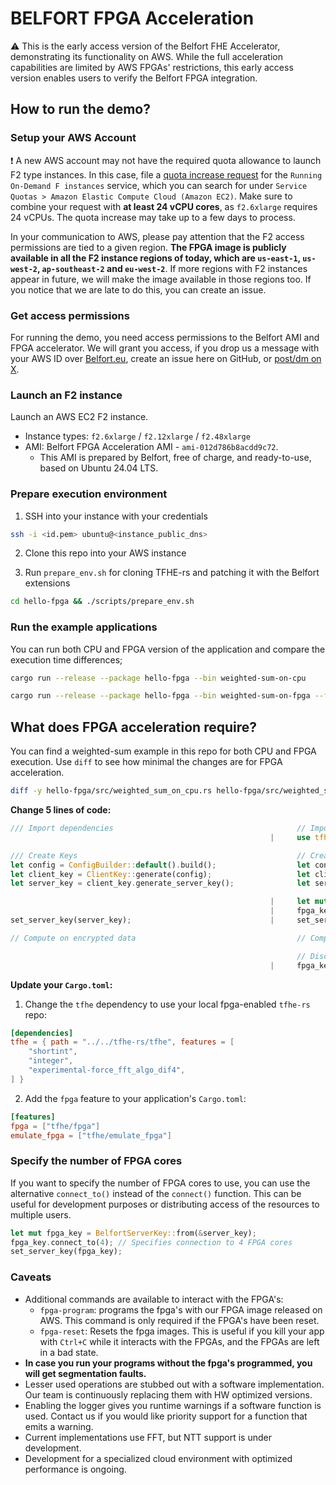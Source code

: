 # BELFORT FPGA Acceleration

:warning: This is the early access version of the Belfort FHE Accelerator, demonstrating its functionality on AWS. While the full acceleration capabilities are limited by AWS FPGAs' restrictions, this early access version enables users to verify the Belfort FPGA integration.

## How to run the demo?

### Setup your AWS Account

:exclamation: A new AWS account may not have the required quota allowance to launch F2 type instances. In this case, file a [quota increase request](https://aws.amazon.com/getting-started/hands-on/request-service-quota-increase/) for the `Running On-Demand F instances` service, which you can search for under `Service Quotas > Amazon Elastic Compute Cloud (Amazon EC2)`. Make sure to combine your request with **at least 24 vCPU cores**, as `f2.6xlarge` requires 24 vCPUs. The quota increase may take up to a few days to process.

In your communication to AWS, please pay attention that the F2 access permissions are tied to a given region. **The FPGA image is publicly available in all the F2 instance regions of today, which are `us-east-1`, `us-west-2`, `ap-southeast-2` and `eu-west-2`**. If more regions with F2 instances appear in future, we will make the image available in those regions too. If you notice that we are late to do this, you can create an issue.

### Get access permissions

For running the demo, you need access permissions to the Belfort AMI and FPGA accelerator. We will grant you access, if you drop us a message with your AWS ID over [Belfort.eu](https://belfort.eu/contact/), create an issue here on GitHub, or [post/dm on X](https://x.com/belfort_eu).

### Launch an F2 instance

Launch an AWS EC2 F2 instance.

- Instance types: `f2.6xlarge` / `f2.12xlarge` / `f2.48xlarge`
- AMI: Belfort FPGA Acceleration AMI - `ami-012d786b8acdd9c72`.
  - This AMI is prepared by Belfort, free of charge, and ready-to-use, based on Ubuntu 24.04 LTS.

### Prepare execution environment

1. SSH into your instance with your credentials

```bash
ssh -i <id.pem> ubuntu@<instance_public_dns>
```

2. Clone this repo into your AWS instance

3. Run `prepare_env.sh` for cloning TFHE-rs and patching it with the Belfort extensions

```bash
cd hello-fpga && ./scripts/prepare_env.sh
```

### Run the example applications

You can run both CPU and FPGA version of the application and compare the execution time differences;

```bash
cargo run --release --package hello-fpga --bin weighted-sum-on-cpu
```

```bash
cargo run --release --package hello-fpga --bin weighted-sum-on-fpga --features fpga
```

## What does FPGA acceleration require?

You can find a weighted-sum example in this repo for both CPU and FPGA execution. Use `diff` to see how minimal the changes are for FPGA acceleration.

```bash
diff -y hello-fpga/src/weighted_sum_on_cpu.rs hello-fpga/src/weighted_sum_on_fpga.rs
```

**Change 5 lines of code:**

```Rust   
/// Import dependencies                                         // Import dependencies
                                                          |     use tfhe::integer::fpga::BelfortServerKey;

/// Create Keys                                                 // Create Keys
let config = ConfigBuilder::default().build();                  let config = ConfigBuilder::default().build();
let client_key = ClientKey::generate(config);                   let client_key = ClientKey::generate(config);
let server_key = client_key.generate_server_key();              let server_key = client_key.generate_server_key();

                                                          |     let mut fpga_key = BelfortServerKey::from(&server_key);
                                                          |     fpga_key.connect();
set_server_key(server_key);                               |     set_server_key(fpga_key.clone());

// Compute on encrypted data                                    // Compute on encrypted data

                                                                // Disconnect from FPGA
                                                          |     fpga_key.disconnect();
```

**Update your `Cargo.toml`:**

1. Change the `tfhe` dependency to use your local fpga-enabled `tfhe-rs` repo:

```Cargo.toml
[dependencies]
tfhe = { path = "../../tfhe-rs/tfhe", features = [
    "shortint",
    "integer",
    "experimental-force_fft_algo_dif4",
] }
```

2. Add the `fpga` feature to your application's `Cargo.toml`:

```Cargo.toml
[features]
fpga = ["tfhe/fpga"]
emulate_fpga = ["tfhe/emulate_fpga"]
```

### Specify the number of FPGA cores

If you want to specify the number of FPGA cores to use, you can use the alternative `connect_to()` instead of the `connect()` function.
This can be useful for development purposes or distributing access of the resources to multiple users. 

```Rust
let mut fpga_key = BelfortServerKey::from(&server_key);
fpga_key.connect_to(4); // Specifies connection to 4 FPGA cores
set_server_key(fpga_key);
```

### Caveats


- Additional commands are available to interact with the FPGA's:
  - `fpga-program`: programs the fpga's with our FPGA image released on AWS.
                    This command is only required if the FPGA's have been reset.
  - `fpga-reset`:   Resets the fpga images. This is useful if you kill your app with `Ctrl+C` while it interacts with the FPGAs,
                    and the FPGAs are left in a bad state.
- **In case you run your programs without the fpga's programmed, you will get segmentation faults.**
- Lesser used operations are stubbed out with a software implementation. Our team is continuously replacing them with HW optimized versions.
- Enabling the logger gives you runtime warnings if a software function is used. Contact us if you would like priority support for a function that emits a warning.
- Current implementations use FFT, but NTT support is under development.
- Development for a specialized cloud environment with optimized performance is ongoing.
